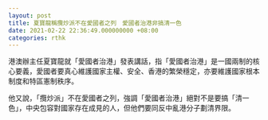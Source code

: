 ```yaml
---
layout: post
title: 夏寶龍稱攬炒派不在愛國者之列　愛國者治港非搞清一色
date: 2021-02-22 22:36:49.000000000 +08:00
categories: rthk
---
```


港澳辦主任夏寶龍就「愛國者治港」發表講話，指「愛國者治港」是一國兩制的核心要義，愛國者要真心維護國家主權、安全、香港的繁榮穩定，亦要維護國家根本制度和特區憲制秩序。

他又說，「攬炒派」不在愛國者之列，強調「愛國者治港」絕對不是要搞「清一色」，中央包容對國家存在成見的人，但他們要同反中亂港分子劃清界限。
